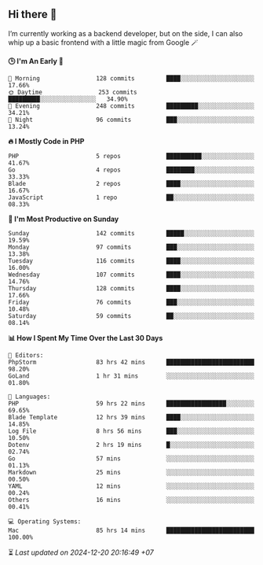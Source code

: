 ## Hi there 👋
I’m currently working as a backend developer, but on the side, I can also whip up a basic frontend with a little magic from Google 🪄

<!--START_SECTION:readme-stats-->
**🕒 I'm An Early 🐤**

```text
🌅 Morning                128 commits         ████░░░░░░░░░░░░░░░░░░░░░   17.66%
🌞 Daytime                253 commits         █████████░░░░░░░░░░░░░░░░   34.90%
🌆 Evening                248 commits         █████████░░░░░░░░░░░░░░░░   34.21%
🌙 Night                  96 commits          ███░░░░░░░░░░░░░░░░░░░░░░   13.24%
```

**🔥 I Mostly Code in PHP**

```text
PHP                      5 repos             ██████████░░░░░░░░░░░░░░░   41.67%
Go                       4 repos             ████████░░░░░░░░░░░░░░░░░   33.33%
Blade                    2 repos             ████░░░░░░░░░░░░░░░░░░░░░   16.67%
JavaScript               1 repo              ██░░░░░░░░░░░░░░░░░░░░░░░   08.33%
```

**📅 I'm Most Productive on Sunday**

```text
Sunday                   142 commits         █████░░░░░░░░░░░░░░░░░░░░   19.59%
Monday                   97 commits          ███░░░░░░░░░░░░░░░░░░░░░░   13.38%
Tuesday                  116 commits         ████░░░░░░░░░░░░░░░░░░░░░   16.00%
Wednesday                107 commits         ████░░░░░░░░░░░░░░░░░░░░░   14.76%
Thursday                 128 commits         ████░░░░░░░░░░░░░░░░░░░░░   17.66%
Friday                   76 commits          ███░░░░░░░░░░░░░░░░░░░░░░   10.48%
Saturday                 59 commits          ██░░░░░░░░░░░░░░░░░░░░░░░   08.14%
```

**📊 How I Spent My Time Over the Last 30 Days**

```text
📝 Editors:
PhpStorm                 83 hrs 42 mins      █████████████████████████   98.20%
GoLand                   1 hr 31 mins        ░░░░░░░░░░░░░░░░░░░░░░░░░   01.80%

💬 Languages:
PHP                      59 hrs 22 mins      █████████████████░░░░░░░░   69.65%
Blade Template           12 hrs 39 mins      ████░░░░░░░░░░░░░░░░░░░░░   14.85%
Log File                 8 hrs 56 mins       ███░░░░░░░░░░░░░░░░░░░░░░   10.50%
Dotenv                   2 hrs 19 mins       █░░░░░░░░░░░░░░░░░░░░░░░░   02.74%
Go                       57 mins             ░░░░░░░░░░░░░░░░░░░░░░░░░   01.13%
Markdown                 25 mins             ░░░░░░░░░░░░░░░░░░░░░░░░░   00.50%
YAML                     12 mins             ░░░░░░░░░░░░░░░░░░░░░░░░░   00.24%
Others                   16 mins             ░░░░░░░░░░░░░░░░░░░░░░░░░   00.41%

💻 Operating Systems:
Mac                      85 hrs 14 mins      █████████████████████████   100.00%
```



⏳ *Last updated on 2024-12-20 20:16:49 +07*
<!--END_SECTION:readme-stats-->
